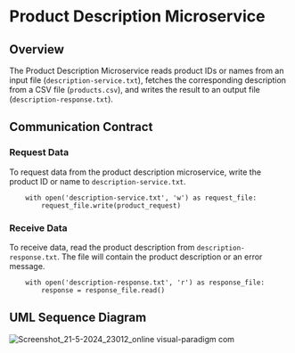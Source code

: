 # Product Description Microservice

## Overview
The Product Description Microservice reads product IDs or names from an input file (`description-service.txt`), fetches the corresponding description from a CSV file (`products.csv`), and writes the result to an output file (`description-response.txt`).

## Communication Contract

### Request Data
To request data from the product description microservice, write the product ID or name to `description-service.txt`.

        with open('description-service.txt', 'w') as request_file:
            request_file.write(product_request)

### Receive Data
To receive data, read the product description from `description-response.txt`. The file will contain the product description or an error message.

        with open('description-response.txt', 'r') as response_file:
            response = response_file.read()

## UML Sequence Diagram

![Screenshot_21-5-2024_23012_online visual-paradigm com](https://github.com/ancisoj/microserviceA/assets/138057884/20cb7ab5-b81a-4323-80ad-4dd722683d60)
